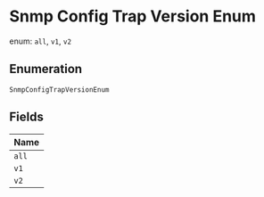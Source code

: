 
# Snmp Config Trap Version Enum

enum: `all`, `v1`, `v2`

## Enumeration

`SnmpConfigTrapVersionEnum`

## Fields

| Name |
|  --- |
| `all` |
| `v1` |
| `v2` |

